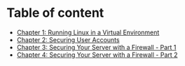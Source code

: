 # Table of content

 - [Chapter 1: Running Linux in a Virtual Environment](/Linux-Internal/Section-1-Setting-up-a-Secure-Linux-Syste/Chapter-1-Running-Linux-in-a-Virtual-Environment.md)
 - [Chapter 2: Securing User Accounts](/Linux-Internal/Section-1-Setting-up-a-Secure-Linux-Syste/Chapter-2-Securing-User-Accounts.md)
 - [Chapter 3: Securing Your Server with a Firewall - Part 1](/Linux-Internal/Section-1-Setting-up-a-Secure-Linux-Syste/Chapter-3-Securing-Your-Server-with-a-Firewall-Part-1.md)
 - [Chapter 4: Securing Your Server with a Firewall - Part 2](/Linux-Internal/Section-1-Setting-up-a-Secure-Linux-Syste/Chapter-4-Securing-Your-Server-with-a-Firewall-Part%202.md)